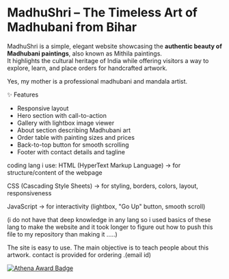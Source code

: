# MadhuShri – The Timeless Art of Madhubani from Bihar

MadhuShri is a simple, elegant website showcasing the **authentic beauty of Madhubani paintings**, also known as Mithila paintings.  
It highlights the cultural heritage of India while offering visitors a way to explore, learn, and place orders for handcrafted artwork.  

Yes, my mother is a professional madhubani and mandala artist.

✨ Features
- Responsive layout  
- Hero section with call-to-action  
- Gallery with lightbox image viewer  
- About section describing Madhubani art  
- Order table with painting sizes and prices  
- Back-to-top button for smooth scrolling  
- Footer with contact details and tagline  

coding lang i use:
HTML (HyperText Markup Language) → for structure/content of the webpage

CSS (Cascading Style Sheets) → for styling, borders, colors, layout, responsiveness

JavaScript → for interactivity (lightbox, "Go Up" button, smooth scroll)

(i do not have that deep knowledge in any lang so i used basics of these lang to make the website
and it took longer to figure out how to push this file to my repository than making it .....)


The site is easy to use. The main objective is to teach people about this artwork. 
contact is provided for ordering .(email id)




[![Athena Award Badge](https://img.shields.io/endpoint?url=https%3A%2F%2Faward.athena.hackclub.com%2Fapi%2Fbadge)](https://award.athena.hackclub.com?utm_source=readme)
